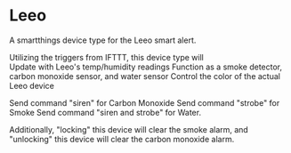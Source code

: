 # Leeo

A smartthings device type for the Leeo smart alert. 

Utilizing the triggers from IFTTT, this device type will  
          Update with Leeo's temp/humidity readings
          Function as a smoke detector, carbon monoxide sensor, and water sensor
          Control the color of the actual Leeo device
          
          
Send command "siren" for Carbon Monoxide
Send command "strobe" for Smoke
Send command "siren and strobe" for Water.

Additionally, "locking" this device will clear the smoke alarm, and "unlocking" this device will clear the carbon monoxide alarm. 
